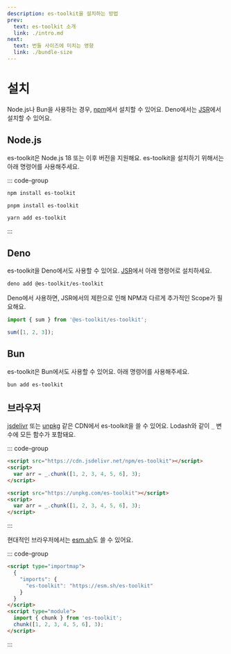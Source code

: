 ```yaml
---
description: es-toolkit을 설치하는 방법
prev:
  text: es-toolkit 소개
  link: ./intro.md
next:
  text: 번들 사이즈에 미치는 영향
  link: ./bundle-size
---
```


# 설치

Node.js나 Bun을 사용하는 경우, [npm](https://npmjs.com/package/es-toolkit)에서 설치할 수 있어요. Deno에서는 [JSR](https://jsr.io/es-toolkit)에서 설치할 수 있어요.

## Node.js

es-toolkit은 Node.js 18 또는 이후 버전을 지원해요. es-toolkit을 설치하기 위해서는 아래 명령어를 사용해주세요.

::: code-group

```sh [npm]
npm install es-toolkit
```

```sh [pnpm]
pnpm install es-toolkit
```

```sh [yarn]
yarn add es-toolkit
```

:::

## Deno

es-toolkit을 Deno에서도 사용할 수 있어요. [JSR](https://jsr.io/@es-toolkit/es-toolkit)에서 아래 명령어로 설치하세요.

```sh
deno add @es-toolkit/es-toolkit
```

Deno에서 사용하면, JSR에서의 제한으로 인해 NPM과 다르게 추가적인 Scope가 필요해요.

```typescript
import { sum } from '@es-toolkit/es-toolkit';

sum([1, 2, 3]);
```

## Bun

es-toolkit은 Bun에서도 사용할 수 있어요. 아래 명령어를 사용해주세요.

```sh
bun add es-toolkit
```

## 브라우저

[jsdelivr](https://www.jsdelivr.com) 또는 [unpkg](https://unpkg.com) 같은 CDN에서 es-toolkit을 쓸 수 있어요. Lodash와 같이 `_` 변수에 모든 함수가 포함돼요.

::: code-group

```html [jsdelivr]
<script src="https://cdn.jsdelivr.net/npm/es-toolkit"></script>
<script>
  var arr = _.chunk([1, 2, 3, 4, 5, 6], 3);
</script>
```

```html [unpkg]
<script src="https://unpkg.com/es-toolkit"></script>
<script>
  var arr = _.chunk([1, 2, 3, 4, 5, 6], 3);
</script>
```

:::

현대적인 브라우저에서는 [esm.sh](https://esm.sh)도 쓸 수 있어요.

::: code-group

```html [esm.sh]
<script type="importmap">
  {
    "imports": {
      "es-toolkit": "https://esm.sh/es-toolkit"
    }
  }
</script>
<script type="module">
  import { chunk } from 'es-toolkit';
  chunk([1, 2, 3, 4, 5, 6], 3);
</script>
```

:::
